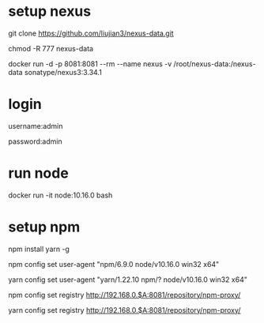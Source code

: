 # setup nexus
git clone https://github.com/liujian3/nexus-data.git

chmod -R 777 nexus-data

docker run -d -p 8081:8081 --rm --name nexus -v /root/nexus-data:/nexus-data sonatype/nexus3:3.34.1
# login
username:admin

password:admin
# run node
docker run -it node:10.16.0 bash
# setup npm
npm install yarn -g

npm config set user-agent "npm/6.9.0 node/v10.16.0 win32 x64"

yarn config set user-agent "yarn/1.22.10 npm/? node/v10.16.0 win32 x64"

npm config set registry http://192.168.0.$A:8081/repository/npm-proxy/

yarn config set registry http://192.168.0.$A:8081/repository/npm-proxy/
